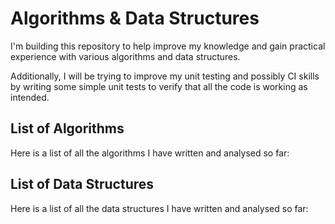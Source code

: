 ﻿# Algorithms & Data Structures

I'm building this repository to help improve my knowledge and gain practical experience with various algorithms and data structures.

Additionally, I will be trying to improve my unit testing and possibly CI skills by writing some simple unit tests to verify that all the code is working as intended.

## List of Algorithms
Here is a list of all the algorithms I have written and analysed so far:
## List of Data Structures
Here is a list of all the data structures I have written and analysed so far:


